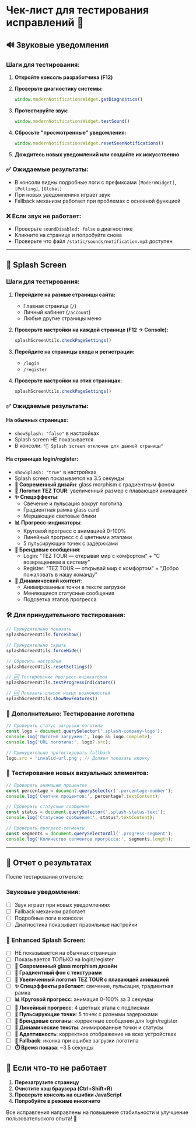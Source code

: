 # Чек-лист для тестирования исправлений 🧪

## 🔊 Звуковые уведомления

### Шаги для тестирования:

1. **Откройте консоль разработчика (F12)**

2. **Проверьте диагностику системы:**
   ```javascript
   window.modernNotificationsWidget.getDiagnostics()
   ```

3. **Протестируйте звук:**
   ```javascript
   window.modernNotificationsWidget.testSound()
   ```

4. **Сбросьте "просмотренные" уведомления:**
   ```javascript
   window.modernNotificationsWidget.resetSeenNotifications()
   ```

5. **Дождитесь новых уведомлений или создайте их искусственно**

### ✅ Ожидаемые результаты:
- В консоли видны подробные логи с префиксами `[ModernWidget]`, `[Polling]`, `[Global]`
- При новых уведомлениях играет звук
- Fallback механизм работает при проблемах с основной функцией

### ❌ Если звук не работает:
- Проверьте `soundDisabled: false` в диагностике
- Кликните на странице и попробуйте снова
- Проверьте что файл `/static/sounds/notification.mp3` доступен

---

## 🎨 Splash Screen

### Шаги для тестирования:

1. **Перейдите на разные страницы сайта:**
   - Главная страница (`/`)
   - Личный кабинет (`/account`)
   - Любые другие страницы меню

2. **Проверьте настройки на каждой странице (F12 → Console):**
   ```javascript
   splashScreenUtils.checkPageSettings()
   ```

3. **Перейдите на страницы входа и регистрации:**
   - `/login`
   - `/register`

4. **Проверьте настройки на этих страницах:**
   ```javascript
   splashScreenUtils.checkPageSettings()
   ```

### ✅ Ожидаемые результаты:

#### На обычных страницах:
- `showSplash: "false"` в настройках
- Splash screen НЕ показывается
- В консоли: `"🚫 Splash screen отключен для данной страницы"`

#### На страницах login/register:
- `showSplash: "true"` в настройках
- Splash screen показывается на 3.5 секунды
- **🎨 Современный дизайн**: glass morphism с градиентным фоном
- **🏢 Логотип TEZ TOUR**: увеличенный размер с плавающей анимацией
- **✨ Спецэффекты**:
  - Свечение и пульсация вокруг логотипа
  - Градиентная рамка glass card
  - Мерцающие световые блики
- **📊 Прогресс-индикаторы**:
  - Круговой прогресс с анимацией 0-100%
  - Линейный прогресс с 4 цветными этапами
  - 5 пульсирующих точек с задержками
- **💬 Брендовые сообщения**:
  - Login: "TEZ TOUR — открывай мир с комфортом" + "С возвращением в систему"
  - Register: "TEZ TOUR — открывай мир с комфортом" + "Добро пожаловать в нашу команду"
- **🔄 Динамический контент**:
  - Анимированные точки в тексте загрузки
  - Меняющиеся статусные сообщения
  - Подсветка этапов прогресса

### 🛠️ Для принудительного тестирования:
```javascript
// Принудительно показать
splashScreenUtils.forceShow()

// Принудительно скрыть
splashScreenUtils.forceHide()

// Сбросить настройки
splashScreenUtils.resetSettings()

// 🆕 Тестирование прогресс-индикаторов
splashScreenUtils.testProgressIndicators()

// 🆕 Показать список новых возможностей
splashScreenUtils.showNewFeatures()
```

### 🏢 Дополнительно: Тестирование логотипа
```javascript
// Проверить статус загрузки логотипа
const logo = document.querySelector('.splash-company-logo');
console.log('Логотип загружен:', logo && logo.complete);
console.log('URL логотипа:', logo?.src);

// Принудительно протестировать fallback
logo.src = 'invalid-url.png'; // Должен показать иконку
```

### 🎨 Тестирование новых визуальных элементов:
```javascript
// Проверить анимацию процентов
const percentage = document.querySelector('.percentage-number');
console.log('Счетчик процентов:', percentage?.textContent);

// Проверить статусные сообщения
const status = document.querySelector('.splash-status-text');
console.log('Статусное сообщение:', status?.textContent);

// Проверить прогресс-сегменты
const segments = document.querySelectorAll('.progress-segment');
console.log('Количество сегментов прогресса:', segments.length);
```

---

## 📝 Отчет о результатах

После тестирования отметьте:

### Звуковые уведомления:
- [ ] Звук играет при новых уведомлениях
- [ ] Fallback механизм работает
- [ ] Подробные логи в консоли
- [ ] Диагностика показывает правильные настройки

### 🎨 Enhanced Splash Screen:
- [ ] НЕ показывается на обычных страницах
- [ ] Показывается ТОЛЬКО на login/register
- [ ] **🎨 Современный glass morphism дизайн**
- [ ] **🌈 Градиентный фон с текстурами**
- [ ] **🏢 Увеличенный логотип TEZ TOUR с плавающей анимацией**
- [ ] **✨ Спецэффекты работают**: свечение, пульсация, градиентная рамка
- [ ] **📊 Круговой прогресс**: анимация 0-100% за 3 секунды
- [ ] **🎯 Линейный прогресс**: 4 цветных этапа с подписями
- [ ] **💫 Пульсирующие точки**: 5 точек с разными задержками
- [ ] **💬 Брендовые слоганы**: корректные сообщения для login/register
- [ ] **🔄 Динамические тексты**: анимированные точки и статусы
- [ ] **📱 Адаптивность**: корректное отображение на всех устройствах
- [ ] **🔄 Fallback**: иконка при ошибке загрузки логотипа
- [ ] **⏱️ Время показа**: ~3.5 секунды

## 🚨 Если что-то не работает

1. **Перезагрузите страницу**
2. **Очистите кэш браузера (Ctrl+Shift+R)**
3. **Проверьте консоль на ошибки JavaScript**
4. **Попробуйте в режиме инкогнито**

Все исправления направлены на повышение стабильности и улучшение пользовательского опыта! 🎯
